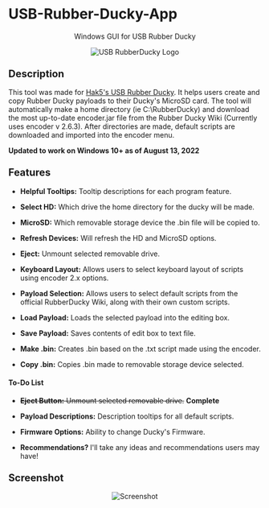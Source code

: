 # USB-Rubber-Ducky-App
<p align="center">
Windows GUI for USB Rubber Ducky</p>
<p align="center"><img src="https://github.com/xadamxk/USB-Rubber-Ducky-App/blob/master/transparent_rubber_ducky.png?raw=true" title="USB RubberDucky Logo"/></p>

<h3><b><big>Description</big></b></h3>
This tool was made for <a href="https://github.com/hak5darren/USB-Rubber-Ducky/wiki">Hak5's USB Rubber Ducky</a>. It helps users create and copy Rubber Ducky payloads to their Ducky's MicroSD card. The tool will automatically make a home directory (ie C:\RubberDucky) and download the most up-to-date encoder.jar file from the Rubber Ducky Wiki (Currently uses encoder v 2.6.3). After directories are made, default scripts are downloaded and imported into the encoder menu.


<p><b>Updated to work on Windows 10+ as of August 13, 2022</b></p>

<h3><b><big>Features</big></b></h3>
<ul><li><b>Helpful Tooltips:</b> Tooltip descriptions for each program feature.</li></ul>
<ul><li><b>Select HD:</b> Which drive the home directory for the ducky will be made.</li></ul>
<ul><li><b>MicroSD:</b> Which removable storage device the .bin file will be copied to.</li></ul>
<ul><li><b>Refresh Devices:</b> Will refresh the HD and MicroSD options.</li></ul>
<ul><li><b>Eject:</b> Unmount selected removable drive. </li></ul>
<ul><li><b>Keyboard Layout:</b> Allows users to select keyboard layout of scripts using encoder 2.x options.</li></ul>
<ul><li><b>Payload Selection:</b> Allows users to select default scripts from the official RubberDucky Wiki, along with their own custom scripts.</li></ul>
<ul><li><b>Load Payload:</b> Loads the selected payload into the editing box.</li></ul>
<ul><li><b>Save Payload:</b> Saves contents of edit box to text file.</li></ul>
<ul><li><b>Make .bin:</b> Creates .bin based on the .txt script made using the encoder.</li></ul>
<ul><li><b>Copy .bin:</b> Copies .bin made to removable storage device selected.</li></ul>
<h4>To-Do List</h4>
<ul><li><strike><b>Eject Button:</b> Unmount selected removable drive.</strike> <b>Complete</b></li></ul>
<ul><li><b>Payload Descriptions:</b> Description tooltips for all default scripts.</li></ul>
<ul><li><b>Firmware Options:</b> Ability to change Ducky's Firmware.</li></ul>
<ul><li><b>Recommendations? </b> I'll take any ideas and recommendations users may have!</li></ul>

<h3><b><big>Screenshot</big></b></h3>
<p align="center">
  <img src="https://github.com/xadamxk/USB-Rubber-Ducky-App/blob/master/screenshot.png?raw=true" title="Screenshot" />
</p>
